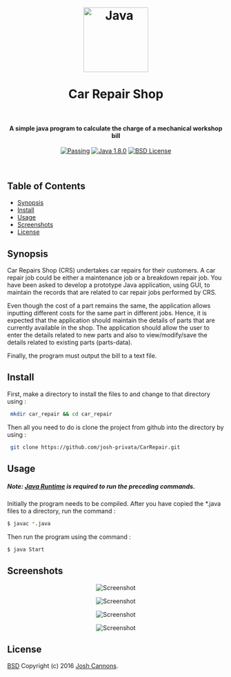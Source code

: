 <h1 align="center">
  <a href="http://java.com/en"><img src="https://cloud.githubusercontent.com/assets/5771200/19331298/6f964780-9127-11e6-88bd-55ac19e1ad12.jpg" alt="Java" height="150"></a>
  <br>
  <br>
  Car Repair Shop
  <br>
  <br>
</h1>
<h4 align="center">A simple java program to calculate the charge of a mechanical workshop bill</h4>

<p align="center">
  <a href=""><img src="https://img.shields.io/travis/feross/standard/master.svg" alt="Passing"></a>
  <a href="https://java.com/en/"><img src="https://img.shields.io/badge/Java-1.8.0__101-brightgreen.svg" alt="Java 1.8.0"></a>
  <a href="https://opensource.org/licenses/BSD-2-Clause"><img src="https://img.shields.io/badge/License-BSD-blue.svg" alt="BSD License"></a>
</p>
<br>

## Table of Contents
- [Synopsis](#synopsis)
- [Install](#install)
- [Usage](#usage)
- [Screenshots](#screenshots)
- [License](#license)
## Synopsis
Car Repairs Shop (CRS) undertakes car repairs for their customers. A car repair job could
be either a maintenance job or a breakdown repair job. You have been asked to develop a
prototype Java application, using GUI, to maintain the records that are related to car repair jobs
performed by CRS. 

Even though the cost of a part remains the same, the application allows inputting different costs 
for the same part in different jobs. Hence, it is expected that the application should maintain 
the details of parts that are currently available in the shop.
The application should allow the user to enter the details related to new parts and also to
view/modify/save the details related to existing parts (parts-data).

Finally, the program must output the bill to a text file.
## Install
First, make a directory to install the files to and change to that directory using :
```bash
 mkdir car_repair && cd car_repair
```
Then all you need to do is clone the project from github into the directory by using :
```bash
 git clone https://github.com/josh-privata/CarRepair.git
```
## Usage
##### Note:  [Java Runtime](https://java.com/en/download/) is required to run the preceding commands.
Initially the program needs to be compiled. After you have copied the *.java files to a directory, run the command :
```bash
$ javac *.java
```
Then run the program using the command :
```bash
$ java Start
```
## Screenshots
<p align="center"><img src="https://cloud.githubusercontent.com/assets/5771200/19331314/a43ff1d4-9127-11e6-97d4-e6b27efec81f.png" alt="Screenshot"></p>
<p align="center"><img src="https://cloud.githubusercontent.com/assets/5771200/19331320/a46ff366-9127-11e6-88e4-0878bd865016.png" alt="Screenshot"></p>
<p align="center"><img src="https://cloud.githubusercontent.com/assets/5771200/19331319/a469108c-9127-11e6-911f-6b12d3ea0255.png" alt="Screenshot"></p>
<p align="center"><img src="https://cloud.githubusercontent.com/assets/5771200/19331317/a4650406-9127-11e6-96e1-55b1651bab23.png" alt="Screenshot"></p>

## License
[BSD](LICENSE) Copyright (c) 2016 [Josh Cannons](http://joshcannons.com).